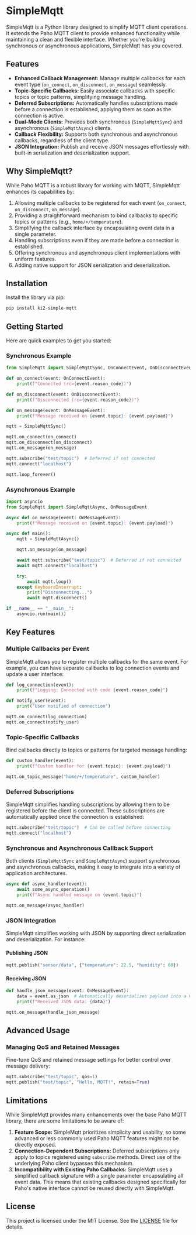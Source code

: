 # SimpleMqtt

SimpleMqtt is a Python library designed to simplify MQTT client operations. It extends the Paho MQTT client to provide enhanced functionality while maintaining a clean and flexible interface. Whether you're building synchronous or asynchronous applications, SimpleMqtt has you covered.

## Features

- **Enhanced Callback Management:** Manage multiple callbacks for each event type (`on_connect`, `on_disconnect`, `on_message`) seamlessly.
- **Topic-Specific Callbacks:** Easily associate callbacks with specific topics or topic patterns, simplifying message handling.
- **Deferred Subscriptions:** Automatically handles subscriptions made before a connection is established, applying them as soon as the connection is active.
- **Dual-Mode Clients:** Provides both synchronous (`SimpleMqttSync`) and asynchronous (`SimpleMqttAsync`) clients.
- **Callback Flexibility:** Supports both synchronous and asynchronous callbacks, regardless of the client type.
- **JSON Integration:** Publish and receive JSON messages effortlessly with built-in serialization and deserialization support.

## Why SimpleMqtt?

While Paho MQTT is a robust library for working with MQTT, SimpleMqtt enhances its capabilities by:

1. Allowing multiple callbacks to be registered for each event (`on_connect`, `on_disconnect`, `on_message`).
2. Providing a straightforward mechanism to bind callbacks to specific topics or patterns (e.g., `home/+/temperature`).
3. Simplifying the callback interface by encapsulating event data in a single parameter.
4. Handling subscriptions even if they are made before a connection is established.
5. Offering synchronous and asynchronous client implementations with uniform features.
6. Adding native support for JSON serialization and deserialization.

## Installation

Install the library via pip:

```bash
pip install ki2-simple-mqtt
```

## Getting Started

Here are quick examples to get you started:

### Synchronous Example

```python
from SimpleMqtt import SimpleMqttSync, OnConnectEvent, OnDisconnectEvent, OnMessageEvent

def on_connect(event: OnConnectEvent):
    print(f"Connected (rc={event.reason_code})")

def on_disconnect(event: OnDisconnectEvent):
    print(f"Disconnected (rc={event.reason_code})")

def on_message(event: OnMessageEvent):
    print(f"Message received on {event.topic}: {event.payload}")

mqtt = SimpleMqttSync()

mqtt.on_connect(on_connect)
mqtt.on_disconnect(on_disconnect)
mqtt.on_message(on_message)

mqtt.subscribe("test/topic")  # Deferred if not connected
mqtt.connect("localhost")

mqtt.loop_forever()
```

### Asynchronous Example

```python
import asyncio
from SimpleMqtt import SimpleMqttAsync, OnMessageEvent

async def on_message(event: OnMessageEvent):
    print(f"Message received on {event.topic}: {event.payload}")

async def main():
    mqtt = SimpleMqttAsync()

    mqtt.on_message(on_message)

    await mqtt.subscribe("test/topic")  # Deferred if not connected
    await mqtt.connect("localhost")

    try:
        await mqtt.loop()
    except KeyboardInterrupt:
        print("Disconnecting...")
        await mqtt.disconnect()

if __name__ == "__main__":
    asyncio.run(main())
```

## Key Features

### Multiple Callbacks per Event

SimpleMqtt allows you to register multiple callbacks for the same event. For example, you can have separate callbacks to log connection events and update a user interface:

```python
def log_connection(event):
    print(f"Logging: Connected with code {event.reason_code}")

def notify_user(event):
    print("User notified of connection")

mqtt.on_connect(log_connection)
mqtt.on_connect(notify_user)
```

### Topic-Specific Callbacks

Bind callbacks directly to topics or patterns for targeted message handling:

```python
def custom_handler(event):
    print(f"Custom handler for {event.topic}: {event.payload}")

mqtt.on_topic_message("home/+/temperature", custom_handler)
```

### Deferred Subscriptions

SimpleMqtt simplifies handling subscriptions by allowing them to be registered before the client is connected. These subscriptions are automatically applied once the connection is established:

```python
mqtt.subscribe("test/topic")  # Can be called before connecting
mqtt.connect("localhost")
```

### Synchronous and Asynchronous Callback Support

Both clients (`SimpleMqttSync` and `SimpleMqttAsync`) support synchronous and asynchronous callbacks, making it easy to integrate into a variety of application architectures.

```python
async def async_handler(event):
    await some_async_operation()
    print(f"Async handled message on {event.topic}")

mqtt.on_message(async_handler)
```

### JSON Integration

SimpleMqtt simplifies working with JSON by supporting direct serialization and deserialization. For instance:

#### Publishing JSON

```python
mqtt.publish("sensor/data", {"temperature": 22.5, "humidity": 60})
```

#### Receiving JSON

```python
def handle_json_message(event: OnMessageEvent):
    data = event.as_json  # Automatically deserializes payload into a Python dictionary
    print(f"Received JSON data: {data}")

mqtt.on_message(handle_json_message)
```

## Advanced Usage

### Managing QoS and Retained Messages

Fine-tune QoS and retained message settings for better control over message delivery:

```python
mqtt.subscribe("test/topic", qos=1)
mqtt.publish("test/topic", "Hello, MQTT!", retain=True)
```

## Limitations

While SimpleMqtt provides many enhancements over the base Paho MQTT library, there are some limitations to be aware of:

1. **Feature Scope:** SimpleMqtt prioritizes simplicity and usability, so some advanced or less commonly used Paho MQTT features might not be directly exposed.
2. **Connection-Dependent Subscriptions:** Deferred subscriptions only apply to topics registered using `subscribe` methods. Direct use of the underlying Paho client bypasses this mechanism.
3. **Incompatibility with Existing Paho Callbacks:** SimpleMqtt uses a simplified callback signature with a single parameter encapsulating all event data. This means that existing callbacks designed specifically for Paho's native interface cannot be reused directly with SimpleMqtt.

## License

This project is licensed under the MIT License. See the [LICENSE](./LICENSE) file for details.
